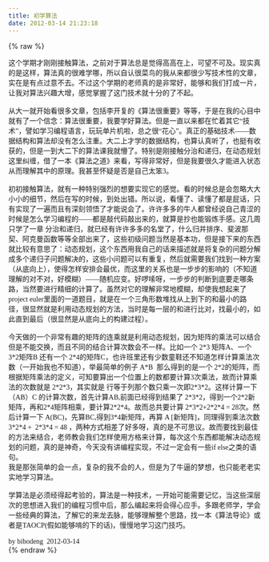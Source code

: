 ```yaml
---
title: 初学算法
date: 2012-03-14 21:23:18
---
```

{% raw %}
<div><span style="font-size:14px;font-family:'Microsoft YaHei';">这个学期才刚刚接触算法，之前对于算法总是觉得高高在上，可望不可及。现实真的是这样，算法真的很难学哪，所以自认很菜鸟的我从来都很少写技术性的文章，实在是有点过意不去。不过这个学期的老师真的是非常好，能够和我们打成一片，让我对算法兴趣大增，感觉掌握了这门技术就十分的了不起。</span></div>
<span style="font-size:14px;font-family:'Microsoft YaHei';"> </span><span style="font-size:14px;font-family:'Microsoft YaHei';"> </span><div><span style="font-size:14px;font-family:'Microsoft YaHei';">&nbsp;</span></div>
<span style="font-size:14px;font-family:'Microsoft YaHei';"> </span><span style="font-size:14px;font-family:'Microsoft YaHei';"> </span><div><span style="font-size:14px;font-family:'Microsoft YaHei';">从大一就开始看很多文章，包括李开复的《算法很重要》等等，于是在我的心目中就有了一个信念：算法很重要，我要学好算法。但是一直以来都在忙着其它“技术”，譬如学习编程语言，玩玩单片机啦，总之很“花心”。真正的基础技术——数据结构和算法却没有怎么注重。大二上才学的数据结构，也算认真听了，也挺有收获的，但是一到大二下的算法课我就懵了。特别是刚接触分治和递归，在动态规划这里纠缠，借了一本《算法之道》来看，写得非常好，但是我要很久才能进入状态从而理解其中的原理。我甚至怀疑是否是自己太笨3。</span></div>
<span style="font-size:14px;font-family:'Microsoft YaHei';"> </span><span style="font-size:14px;font-family:'Microsoft YaHei';"> </span><div><span style="font-size:14px;font-family:'Microsoft YaHei';">&nbsp;</span></div>
<span style="font-size:14px;font-family:'Microsoft YaHei';"> </span><span style="font-size:14px;font-family:'Microsoft YaHei';"> </span><div><span style="font-size:14px;font-family:'Microsoft YaHei';">初初接触算法，就有一种特别强烈的想要实现它的感觉。看的时候总是会忽略大大小小的细节，然后在写的时候，到处出错。所以说，看懂了、读懂了都是屁话，只有实现了一遍而且有深刻领悟了才能说会了。许许多多的牛人都曾经说自己青涩的时候是怎么学习编程的——都是敲代码敲出来的，就算是抄也能锻炼手感。这几周只学了一章 
分治和递归，就已经有许许多多的名堂了，什么归并排序、斐波那契、阿克曼函数等等全部出来了，这些初级问题当然是基本功，但是接下来的东西就比较有意思了：动态规划，这个东西用我自己的话来描述就是将复杂的问题分解成多个递归子问题解决的，这些小问题可以有重复，然后就需要我们找到一种方案（从底向上），使得怎样安排会最优，而这里的关系也是一步步的影响的（不知道理解的对不对，好模糊）——随机应变。好啰嗦呀，一步步的判断到底要走哪条路，当然要进行精细的计算了。虽然对它的理解非常地模糊，却使我想起来了project 
euler里面的一道题目，就是在一个三角形数堆找从上到下的和最小的路径，很显然就是利用动态规划的方法，当时是每一层的和进行比对，找最小的，如此直到最后（很显然是从底向上的构建过程）。</span></div>
<span style="font-size:14px;font-family:'Microsoft YaHei';"> </span><span style="font-size:14px;font-family:'Microsoft YaHei';"> </span><div><span style="font-size:14px;font-family:'Microsoft YaHei';">&nbsp;</span></div>
<span style="font-size:14px;font-family:'Microsoft YaHei';"> </span><span style="font-size:14px;font-family:'Microsoft YaHei';"> </span><div><span style="font-size:14px;font-family:'Microsoft YaHei';">今天做的一个非常有趣的矩阵的连乘就是利用动态规划，因为矩阵的乘法可以结合但是不能交换，而且不同的结合计算次数会不一样。比如一个 2*3 
矩阵A、一个3*2矩阵B 还有一个 2*4的矩阵C，也许班里还有少数童鞋还不知道怎样计算乘法次数（一开始我也不知道），举最简单的例子 A*B&nbsp; 那么得到的是一个 
2*2的矩阵，而根据矩阵乘法的定义，可知要算出一个位置上的数都要计算3次乘法，故而计算乘法的次数就是 2*2*3，其实就是 
行等于列那个数只乘一次即2*3*2。这样计算一下（AB）C 的计算次数，首先计算AB,前面已经得到结果了 
2*3*2，得到一个2*2新矩阵，再和2*4矩阵相乘，要计算2*2*4。故而总共要计算 2*3*2+2*2*4 = 28次。然后计算一下 
A(BC)，先算BC,得到3*4新矩阵，再算 A [新矩阵]，同理得到乘法次数3*2*4 +&nbsp; 2*3*4 = 48 
，两种方式相差了好多呀，真的是不可思议。故而要找到最佳的方法来结合，老师教会我们怎样使用方格来计算，每次这个东西都能解决动态规划的问题，真的是神奇，今天没有讲编程实现，不过一定会有一些if 
else之类的语句。</span></div>
<span style="font-size:14px;font-family:'Microsoft YaHei';"> </span><span style="font-size:14px;font-family:'Microsoft YaHei';"> </span><div><span style="font-size:14px;font-family:'Microsoft YaHei';">我是那张简单的会一点，复杂的我不会的人，但是为了牛逼的梦想，也只能老老实实地学习算法。</span></div>
<span style="font-size:14px;font-family:'Microsoft YaHei';"> </span><span style="font-size:14px;font-family:'Microsoft YaHei';"> </span><div><span style="font-size:14px;font-family:'Microsoft YaHei';">&nbsp;</span></div>
<span style="font-size:14px;font-family:'Microsoft YaHei';"> </span><span style="font-size:14px;font-family:'Microsoft YaHei';"> </span><div><span style="font-size:14px;font-family:'Microsoft YaHei';">学算法是必须经得起考验的，算法是一种技术，一开始可能需要记忆，当这些深层次的思想进入我们的编程习惯中后，那么编起来将会得心应手。多跟老师学，学会一些经典的算法，了解它的来龙去脉，能够理解整个思路，找一本《算法导论》或者是TAOCP(假如能够啃的下的话)，慢慢地学习这门技巧。</span></div>
<span style="font-size:14px;font-family:'Microsoft YaHei';"> </span><span style="font-size:14px;font-family:'Microsoft YaHei';"> </span><div><span style="font-size:14px;font-family:'Microsoft YaHei';">&nbsp;</span></div>
<span style="font-size:14px;font-family:'Microsoft YaHei';"> </span><span style="font-size:14px;font-family:'Microsoft YaHei';"> </span><div><span style="font-size:14px;font-family:'Microsoft YaHei';">by bibodeng&nbsp; 2012-03-14</span></div>{% endraw %}
